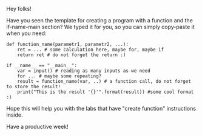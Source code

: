 Hey folks!

Have you seen the template for creating a program with a function and the if-name-main section? 
We typed it for you, so you can simply copy-paste it when you need:
```
def function_name(parametr1, parametr2, ...):
    ret = ... # some calculation here, maybe for, maybe if
    return ret # do not forget the return :)

if __name__ == "__main__":
    var = input() # reading as many inputs as we need
    for ... # maybe some repeating?
    result = function_name(var, ..) # a function call, do not forget to store the result!
    print("This is the result '{}'".format(result)) #some cool format :)

```

Hope this will help you with the labs that have "create function" instructions inside.

Have a productive week!
